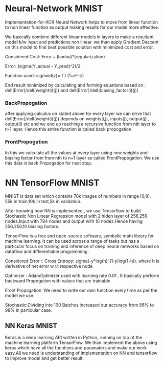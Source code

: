 # Neural-Network MNIST
Implementation-for-XOR
Neural Network helps to move from linear function to non linear function as output making results for our model more effective.

We basically combine different linear models in layers to make a resultant model b/w input and predictions non linear.
we than apply Gradient Descent on this model to find best possible solution with minimized cost and error.

Considered Cost: Error + (lamba)*(regularization)                                                                                                                                  

Error: (sigma(Y_actual - Y_pred)^2)/2

Function used: sigmoid(z)= 1 / (1+e^-z)


End result minimized by calculating and forming equations based on : dell(Error)/dell(weight(i)(j))  and  dell(Error)/dell(biasing_factor(i)(j))

### BackPropogation
after applying calculus on stated above for every layer we can drive that  dell(Error)/dell(weight(i)(j)) depends on weights(i,j), inputs(j), output(j) , output(i) etc and we end up reaching a recursive function from nth layer to n-1 layer. Hence this entire function is called back propogation. 

### FrontPropogation
In this we calculate all the values at every layer using new weights and biasing factor from from nth to n+1 layer so called FrontPropogation. We use this data in back Propogation for next step.


# NN TensorFlow MNIST
MNIST is data set which contains 70k images of numbers in range [0,9]. 55k in train,10k in test,5k in validation.

After knowing how NN is implemented , we use Tensorflow to build Stochastic Non Linear Regression model with 2 hiden layer of 256,256 nodes.Input with 784 nodes and output with 10 nodes.Hence having 256,256,10 biasing factors.

TensorFlow is a free and open-source software, symbolic math library for machine learning. It can be used across a range of tasks but has a particular focus on training and inference of deep neural networks based on dataflow and differentiable programming.

Considered Error :: Cross Entropy: sigma(-y*log(h)-(1-y)log(1-h)).             where h is derivative of net error w.r.t respective node.

Optimizer : AdamOptimizer used with learning rate 0.01 . It basically perform backward Propogation with values that are trainable.

Front Propagation: We need to write our own function every time as per the model we use.

Stochastic:Dividing into 100 Batches increased our accuracy from 86% to 98% in particular case.

## NN Keras MNIST
Keras is a deep learning API written in Python, running on top of the machine learning platform TensorFlow.
We than implement the above using keras which have all the fucntions and paramaters and make our work easy.All we need is understanding of implementation on NN and tensorflow to improve model and get better result. 
